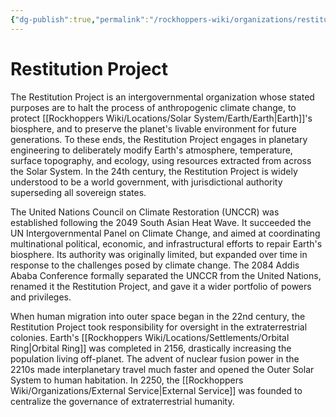```yaml
---
{"dg-publish":true,"permalink":"/rockhoppers-wiki/organizations/restitution-project/"}
---
```


# Restitution Project

The Restitution Project is an intergovernmental organization whose stated purposes are to halt the process of anthropogenic climate change, to protect [[Rockhoppers Wiki/Locations/Solar System/Earth/Earth\|Earth]]'s biosphere, and to preserve the planet's livable environment for future generations. To these ends, the Restitution Project engages in planetary engineering to deliberately modify Earth's atmosphere, temperature, surface topography, and ecology, using resources extracted from across the Solar System. In the 24th century, the Restitution Project is widely understood to be a world government, with jurisdictional authority superseding all sovereign states.

The United Nations Council on Climate Restoration (UNCCR) was established following the 2049 South Asian Heat Wave. It succeeded the UN Intergovernmental Panel on Climate Change, and aimed at coordinating multinational political, economic, and infrastructural efforts to repair Earth's biosphere. Its authority was originally limited, but expanded over time in response to the challenges posed by climate change. The 2084 Addis Ababa Conference formally separated the UNCCR from the United Nations, renamed it the Restitution Project, and gave it a wider portfolio of powers and privileges.

When human migration into outer space began in the 22nd century, the Restitution Project took responsibility for oversight in the extraterrestrial colonies. Earth's [[Rockhoppers Wiki/Locations/Settlements/Orbital Ring\|Orbital Ring]] was completed in 2156, drastically increasing the population living off-planet. The advent of nuclear fusion power in the 2210s made interplanetary travel much faster and opened the Outer Solar System to human habitation. In 2250, the [[Rockhoppers Wiki/Organizations/External Service\|External Service]] was founded to centralize the governance of extraterrestrial humanity.
